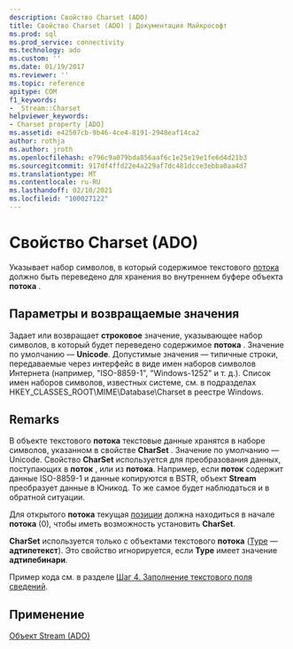 ```yaml
---
description: Свойство Charset (ADO)
title: Свойство Charset (ADO) | Документация Майкрософт
ms.prod: sql
ms.prod_service: connectivity
ms.technology: ado
ms.custom: ''
ms.date: 01/19/2017
ms.reviewer: ''
ms.topic: reference
apitype: COM
f1_keywords:
- _Stream::Charset
helpviewer_keywords:
- Charset property [ADO]
ms.assetid: e42507cb-9b46-4ce4-8191-2948eaf14ca2
author: rothja
ms.author: jroth
ms.openlocfilehash: e796c9a079bda856aaf6c1e25e19e1fe6d4d21b3
ms.sourcegitcommit: 917df4ffd22e4a229af7dc481dcce3ebba0aa4d7
ms.translationtype: MT
ms.contentlocale: ru-RU
ms.lasthandoff: 02/10/2021
ms.locfileid: "100027122"
---
```

# <a name="charset-property-ado"></a>Свойство Charset (ADO)
Указывает набор символов, в который содержимое текстового [потока](./stream-object-ado.md) должно быть переведено для хранения во внутреннем буфере объекта **потока** .  
  
## <a name="settings-and-return-values"></a>Параметры и возвращаемые значения  
 Задает или возвращает **строковое** значение, указывающее набор символов, в который будет переведено содержимое **потока** . Значение по умолчанию — **Unicode**. Допустимые значения — типичные строки, передаваемые через интерфейс в виде имен наборов символов Интернета (например, "ISO-8859-1", "Windows-1252" и т. д.). Список имен наборов символов, известных системе, см. в подразделах HKEY_CLASSES_ROOT\MIME\Database\Charset в реестре Windows.  
  
## <a name="remarks"></a>Remarks  
 В объекте текстового **потока** текстовые данные хранятся в наборе символов, указанном в свойстве **CharSet** . Значение по умолчанию — Unicode. Свойство **CharSet** используется для преобразования данных, поступающих в **поток** , или из **потока**. Например, если **поток** содержит данные ISO-8859-1 и данные копируются в BSTR, объект **Stream** преобразует данные в Юникод. То же самое будет наблюдаться и в обратной ситуации.  
  
 Для открытого **потока** текущая [позиции](./position-property-ado.md) должна находиться в начале **потока** (0), чтобы иметь возможность установить **CharSet**.  
  
 **CharSet** используется только с объектами текстового **потока** ([Type](./type-property-ado-stream.md) — **адтипетекст**). Это свойство игнорируется, если **Type** имеет значение **адтипебинари**.  
  
 Пример кода см. в разделе [Шаг 4. Заполнение текстового поля сведений](../../guide/data/step-4-populate-the-details-text-box.md).  
  
## <a name="applies-to"></a>Применение  
 [Объект Stream (ADO)](./stream-object-ado.md)